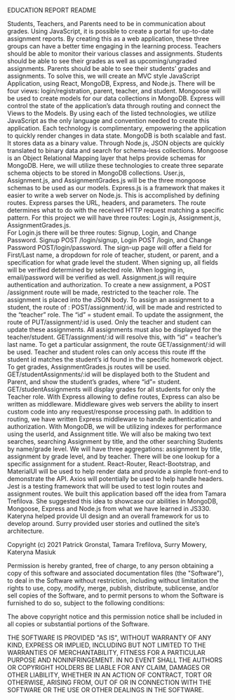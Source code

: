 EDUCATION REPORT README

Students, Teachers, and Parents need to be in communication about grades.  Using JavaScript, it is possible to create a portal for up-to-date assignment reports.  By creating this as a web application, these three groups can have a better time engaging in the learning process.
Teachers should be able to monitor their various classes and assignments.  Students should be able to see their grades as well as upcoming/ungraded assignments.  Parents should be able to see their students’ grades and assignments.
To solve this, we will create an MVC style JavaScript Application, using React, MongoDB, Express, and Node.js.  There will be four views: login/registration, parent, teacher, and student.  Mongoose will be used to create models for our data collections in MongoDB.  Express will control the state of the application’s data through routing and connect the Views to the Models.  By using each of the listed technologies, we utilize JavaScript as the only language and convention needed to create this application.  Each technology is complimentary, empowering the application to quickly render changes in data state.
MongoDB is both scalable and fast.  It stores data as a binary value.  Through Node.js, JSON objects are quickly translated to binary data and search for schema-less collections.  Mongoose is an Object Relational Mapping layer that helps provide schemas for MongoDB.  Here, we will utilize these technologies to create three separate schema objects to be stored in MongoDB collections.  User.js, Assignment.js, and AssignmentGrades.js will be the three mongoose schemas to be used as our models.
Express.js is a framework that makes it easier to write a web server on Node.js.  This is accomplished by defining routes.  Express parses the URL, headers, and parameters.  The route determines what to do with the received HTTP request matching a specific pattern.  For this project we will have three routes: Login.js, Assignment.js, AssignmentGrades.js.  
For Login.js there will be three routes: Signup, Login, and Change Password.
Signup POST /login/signup, Login POST /login, and Change Password POST/login/password.  The sign-up page will offer a field for First/Last name, a dropdown for role of teacher, student, or parent, and a specification for what grade level the student.  When signing up, all fields will be verified determined by selected role.  When logging in, email/password will be verified as well.
Assignment.js will require authentication and authorization.  To create a new assignment, a POST /assignment route will be made, restricted to the teacher role.  The assignment is placed into the JSON body.  To assign an assignment to a student, the route of : POST/assignment/:id, will be made and restricted to the “teacher” role.  The “id” = student email.  To update the assignment, the route of PUT/assignment/:id is used.  Only the teacher and student can update these assignments.  All assignments must also be displayed for the teacher/student.  GET/assignment/:id will resolve this, with “id” = teacher’s last name.  To get a particular assignment, the route GET/assignment/:id will be used.  Teacher and student roles can only access this route iff the student id matches the student’s id found in the specific homework object.
To get grades, AssignmentGrades.js routes will be used.  GET/studentAssignments/:id will be displayed both to the Student and Parent, and show the student’s grades, where “id”= student.  GET/studentAssignments will display grades for all students for only the Teacher role.
With Express allowing to define routes, Express can also be written as middleware.  Middleware gives web servers the ability to insert custom code into any request/response processing path.  In addition to routing, we have written Express middleware to handle authentication and authorization.
With MongoDB, we will be utilizing indexes for performance using the userId, and Assignment title.  We will also be making two text searches, searching Assignment by title, and the other searching Students by name/grade level.  We will have three aggregations: assignment by title, assignment by grade level, and by teacher.  There will be one lookup for a specific assignment for a student.
React-Router, React-Bootstrap, and MaterialUI will be used to help render data and provide a simple front-end to demonstrate the API.  Axios will potentially be used to help handle headers.
Jest is a testing framework that will be used to test login routes and assignment routes.
We built this application based off the idea from Tamara Trefilova.  She suggested this idea to showcase our abilities in MongoDB, Mongoose, Express and Node.js from what we have learned in JS330.  Kateryna helped provide UI design and an overall framework for us to develop around.  Surry provided user stories and outlined the site’s architecture.






Copyright (c) 2021 Patrick Gronstal, Tamara Trefilova, Surry Mowery, Kateryna Masiuk

Permission is hereby granted, free of charge, to any person obtaining a copy
of this software and associated documentation files (the "Software"), to deal
in the Software without restriction, including without limitation the rights
to use, copy, modify, merge, publish, distribute, sublicense, and/or sell
copies of the Software, and to permit persons to whom the Software is
furnished to do so, subject to the following conditions:

The above copyright notice and this permission notice shall be included in all
copies or substantial portions of the Software.

THE SOFTWARE IS PROVIDED "AS IS", WITHOUT WARRANTY OF ANY KIND, EXPRESS OR
IMPLIED, INCLUDING BUT NOT LIMITED TO THE WARRANTIES OF MERCHANTABILITY,
FITNESS FOR A PARTICULAR PURPOSE AND NONINFRINGEMENT. IN NO EVENT SHALL THE
AUTHORS OR COPYRIGHT HOLDERS BE LIABLE FOR ANY CLAIM, DAMAGES OR OTHER
LIABILITY, WHETHER IN AN ACTION OF CONTRACT, TORT OR OTHERWISE, ARISING FROM,
OUT OF OR IN CONNECTION WITH THE SOFTWARE OR THE USE OR OTHER DEALINGS IN THE
SOFTWARE.

